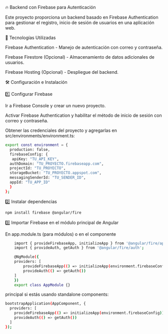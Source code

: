 🔥 Backend con Firebase para Autenticación

Este proyecto proporciona un backend basado en Firebase Authentication para gestionar el registro, inicio de sesión de usuarios en una aplicación web.

🚀 Tecnologías Utilizadas

Firebase Authentication - Manejo de autenticación con correo y contraseña.

Firebase Firestore (Opcional) - Almacenamiento de datos adicionales de usuarios.

Firebase Hosting (Opcional) - Despliegue del backend.

🛠️ Configuración e Instalación

1️⃣ Configurar Firebase

Ir a Firebase Console y crear un nuevo proyecto.

Activar Firebase Authentication y habilitar el método de inicio de sesión con correo y contraseña.

Obtener las credenciales del proyecto y agregarlas en src/environments/environment.ts:

```bash
export const environment = {
  production: false,
  firebaseConfig: {
   apiKey: "TU_API_KEY",
  authDomain: "TU_PROYECTO.firebaseapp.com",
  projectId: "TU_PROYECTO",
  storageBucket: "TU_PROYECTO.appspot.com",
  messagingSenderId: "TU_SENDER_ID",
  appId: "TU_APP_ID"
  }
};

```

2️⃣ Instalar dependencias

```bash
npm install firebase @angular/fire
```

3️⃣ Importar Firebase en el módulo principal de Angular

En app.module.ts (para módulos) o en el componente 
```bash
    import { provideFirebaseApp, initializeApp } from '@angular/fire/app';
    import { provideAuth, getAuth } from '@angular/fire/auth';

    @NgModule({
    providers: [
        provideFirebaseApp(() => initializeApp(environment.firebaseConfig)),
        provideAuth(() => getAuth())
    ]
    })
    export class AppModule {}
```

principal si estás usando standalone components:

```bash
bootstrapApplication(AppComponent, {
  providers: [
    provideFirebaseApp(() => initializeApp(environment.firebaseConfig)),
    provideAuth(() => getAuth())
  ]
});

```



